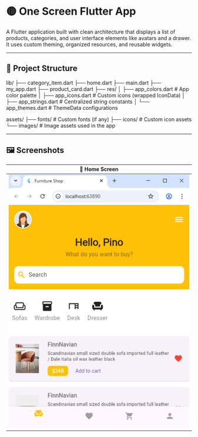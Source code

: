 # 🟡 One Screen Flutter App

A Flutter application built with clean architecture that displays a list of products, categories, and user interface elements like avatars and a drawer. It uses custom theming, organized resources, and reusable widgets.

---

## 📁 Project Structure
lib/
├── category_item.dart
├── home.dart
├── main.dart
├── my_app.dart
├── product_card.dart
├── res/
│ ├── app_colors.dart # App color palette
│ ├── app_icons.dart # Custom icons (wrapped IconData)
│ ├── app_strings.dart # Centralized string constants
│ └── app_themes.dart # ThemeData configurations

assets/
├── fonts/ # Custom fonts (if any)
├── icons/ # Custom icon assets
└── images/ # Image assets used in the app

---
## 🖼️ Screenshots

| 📱 Home Screen |
|----------------|
| ![Home](home%20task5.png) |







